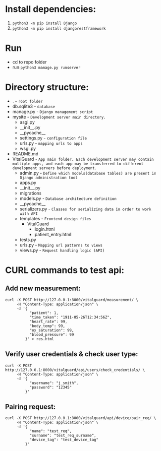 # Install dependencies:

1. `python3 -m pip install Django`
2. `python3 -m pip install djangorestframework`

# Run

- cd to repo folder
- run `python3 manage.py runserver`

# Directory structure:

- .                                                 - `root folder`
- db.sqlite3                                      - `database`
- manage.py                                       - `Django management script`
- mysite                                          - `Development server main directory.`
    - asgi.py
    - \_\_init__.py
    - \_\_pycache__
    - settings.py                                 - `configuration file`
    - urls.py                                     - `mapping urls to apps`
    - wsgi.py
- README.md
- VitalGuard                                      - `App main folder. Each development server may contain multiple apps, and each app may be transferred to different development servers before deployment.`
    - admin.py                                    - `Define which models(database tables) are present in Django administration tool`
    - apps.py                         
    - \_\_init__.py
    - migrations
    - models.py                                   - `Database architecture definition`
    - \_\_pycache__
    - serializers.py                              - `Classes for serializing data in order to work with API`
    - templates                                   - `Frontend design files`
      -  VitalGuard
           - login.html
           - patient_entry.html
    - tests.py
    - urls.py                                     - `Mapping url patterns to views`
    - views.py                                    - `Request handling logic (API)`

# CURL commands to test api:

## Add new measurement:

```
curl -X POST http://127.0.0.1:8000/vitalguard/measurement/ \
     -H "Content-Type: application/json" \
     -d '{
           "patient": 1,
           "time_taken": "1911-05-26T12:34:56Z",
           "heart_rate": 99,
           "body_temp": 99,
           "ox_saturation": 99,
           "blood_pressure": 99
         }' > res.html
```


## Verify user credentials & check user type:

```
curl -X POST http://127.0.0.1:8000/vitalguard/api/users/check_credentials/ \
     -H "Content-Type: application/json" \
     -d '{
           "username": "j_smith",
           "password": "12345"
         }'
```

## Pairing request:

```
curl -X POST http://127.0.0.1:8000/vitalguard/api/device/pair_req/ \
     -H "Content-Type: application/json" \
     -d '{
           "name": "test_req",
           "surname": "test_req_surname",
           "device_tag": "test_device_tag"
         }'
```